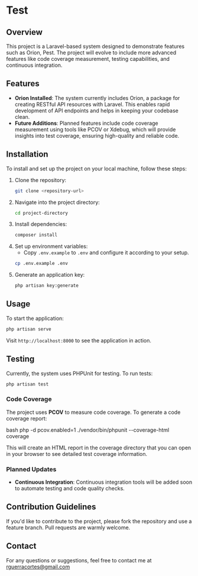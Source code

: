 # Test 

## Overview
This project is a Laravel-based system designed to demonstrate features such as Orion, Pest. The project will evolve to include more advanced features like code coverage measurement, testing capabilities, and continuous integration.

## Features

- **Orion Installed**: The system currently includes Orion, a package for creating RESTful API resources with Laravel. This enables rapid development of API endpoints and helps in keeping your codebase clean.
- **Future Additions**: Planned features include code coverage measurement using tools like PCOV or Xdebug, which will provide insights into test coverage, ensuring high-quality and reliable code.

## Installation

To install and set up the project on your local machine, follow these steps:

1. Clone the repository:
   ```bash
   git clone <repository-url>
   ```
2. Navigate into the project directory:
   ```bash
   cd project-directory
   ```
3. Install dependencies:
   ```bash
   composer install
   ```
4. Set up environment variables:
   - Copy `.env.example` to `.env` and configure it according to your setup.
   ```bash
   cp .env.example .env
   ```
5. Generate an application key:
   ```bash
   php artisan key:generate
   ```

## Usage

To start the application:

```bash
php artisan serve
```

Visit `http://localhost:8000` to see the application in action.

## Testing

Currently, the system uses PHPUnit for testing. To run tests:

```bash
php artisan test
```
### Code Coverage

The project uses **PCOV** to measure code coverage. To generate a code coverage report:

bash
php -d pcov.enabled=1 ./vendor/bin/phpunit --coverage-html coverage


This will create an HTML report in the coverage directory that you can open in your browser to see detailed test coverage information.

### Planned Updates

- **Continuous Integration**: Continuous integration tools will be added soon to automate testing and code quality checks.

## Contribution Guidelines

If you'd like to contribute to the project, please fork the repository and use a feature branch. Pull requests are warmly welcome.

## Contact

For any questions or suggestions, feel free to contact me at rguerracortes@gmail.com

